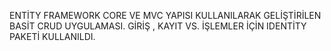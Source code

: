 ENTİTY FRAMEWORK CORE VE MVC YAPISI KULLANILARAK GELİŞTİRİLEN BASİT CRUD UYGULAMASI.
GİRİŞ , KAYIT VS. İŞLEMLER İÇİN IDENTİTY PAKETİ KULLANILDI.
